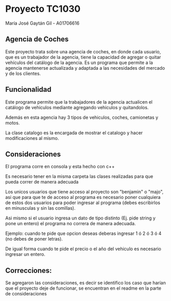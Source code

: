 # Proyecto TC1030

María José Gaytán Gil - A01706616

## Agencia de Coches
Este proyecto trata sobre una agencia de coches, en donde cada usuario, que es un trabajador de la agencia, tiene la capacidad de agregar o quitar vehículos del catálogo de la agencia. Es un programa que permite a la agencia mantenerse actualizada y adaptada a las necesidades del mercado y de los clientes.


## Funcionalidad
Este programa permite que la trabajadores de la agencia actualicen el catálogo de vehiculos mediante agregando vehiculos y quitandolos.

Además en esta agencia hay 3 tipos de vehiculos, coches, camionetas y motos.

La clase catalogo es la encargada de mostrar el catalogo y hacer modificaciones al mismo.

## Consideraciones
El programa corre en consola y esta hecho con c++

Es necesario tener en la misma carpeta las clases realizadas para que pueda correr de manera adecuada

Los unicos usuarios que tiene acceso al proyecto son "benjamin" o "majo", asi que para que te de acceso al programa es necesario poner cualquiera de estos dos usuarios para poder ingresar al programa (debes escribirlos en minusculas y sin las comillas).

Asi mismo si el usuario ingresa un dato de tipo distinto (Ej. pide string y pone un entero) el programa no correra de manera adecuada.

Ejemplo: cuando te pide que opcion deseas deberas ingresar 1 ó 2 ó 3 ó 4 (no debes de poner letras).

De igual forma cuando te pide el precio o el año del vehiculo es necesario ingresar un entero.

## Correcciones:
Se agregaron las consideraciones, es decir se identifico los caso que harían que el proyecto deje de funcionar, se encuentran en el readme en la parte de consideraciones

